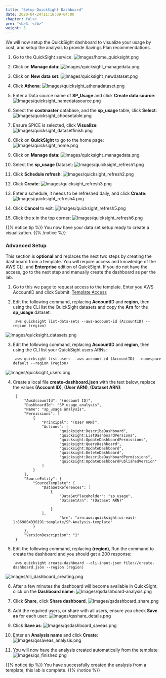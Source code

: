 ```yaml
---
title: "Setup QuickSight Dashboard"
date: 2020-04-24T11:16:09-04:00
chapter: false
pre: "<b>3. </b>"
weight: 3
---
```


We will now setup the QuickSight dashboard to visualize your usage by cost, and setup the analysis to provide Savings Plan recommendations.

1. Go to the QuickSight service:
![Images/home_quicksight.png](/Cost/200_Pricing_Model_Analysis/Images/home_quicksight.png)

2. Click on **Manage data**:
![Images/quicksight_managedata.png](/Cost/200_Pricing_Model_Analysis/Images/quicksight_managedata.png)

3. Click on **New data set**:
![Images/quicksight_newdataset.png](/Cost/200_Pricing_Model_Analysis/Images/quicksight_newdataset.png)

4. Click **Athena**:
![Images/quicksight_athenadataset.png](/Cost/200_Pricing_Model_Analysis/Images/quicksight_athenadataset.png)

5. Enter a Data source name of **SP_Usage** and click **Create data source**:
![Images/quicksight_namedatasource.png](/Cost/200_Pricing_Model_Analysis/Images/quicksight_namedatasource.png)

6. Select the **costmaster** database, and the **sp_usage** table, click **Select**:
![Images/quicksight_choosetable.png](/Cost/200_Pricing_Model_Analysis/Images/quicksight_choosetable.png)

7. Ensure SPICE is selected, click **Visualize**:
![Images/quicksight_datasetfinish.png](/Cost/200_Pricing_Model_Analysis/Images/quicksight_datasetfinish.png)

8. Click on **QuickSight** to go to the home page:
![Images/quicksight_home.png](/Cost/200_Pricing_Model_Analysis/Images/quicksight_home.png)

9. Click on **Manage data**:
![Images/quicksight_managedata.png](/Cost/200_Pricing_Model_Analysis/Images/quicksight_managedata.png)

10. Select the **sp_usage** Dataset:
![Images/quicksight_refresh1.png](/Cost/200_Pricing_Model_Analysis/Images/quicksight_refresh1.png)

11. Click **Schedule refresh**:
![Images/quicksight_refresh2.png](/Cost/200_Pricing_Model_Analysis/Images/quicksight_refresh2.png)

12. Click **Create**:
![Images/quicksight_refresh3.png](/Cost/200_Pricing_Model_Analysis/Images/quicksight_refresh3.png)

13. Enter a schedule, it needs to be refreshed daily, and click **Create**:
![Images/quicksight_refresh4.png](/Cost/200_Pricing_Model_Analysis/Images/quicksight_refresh4.png)

14. Click **Cancel** to exit:
![Images/quicksight_refresh5.png](/Cost/200_Pricing_Model_Analysis/Images/quicksight_refresh5.png)

15. Click the **x** in the top corner:
![Images/quicksight_refresh6.png](/Cost/200_Pricing_Model_Analysis/Images/quicksight_refresh6.png)

{{% notice tip %}}
You now have your data set setup ready to create a visualization.
{{% /notice %}}




### Advanced Setup
This section is **optional** and replaces the next two steps by creating the dashboard from a template. You will require access and knowledge of the AWS CLI, and **Enterprise** edition of QuickSight. If you do not have the access, go to the next step and manually create the dashboard as per the lab.

1. Go to this we page to request access to the template. Enter you AWS AccountID and click Submit: [Template Access](http://d3ozd1vexgt67t.cloudfront.net/)


2. Edit the following command, replacing **AccountID** and **region**, then using the CLI list the QuickSight datasets and copy the **Arn** for the **sp_usage** dataset:

        aws quicksight list-data-sets --aws-account-id (AccountID) --region (region)

![Images/quicksight_datasets.png](/Cost/200_Pricing_Model_Analysis/Images/quicksight_datasets.png)

3. Edit the following command, replacing **AccountID** and **region**, then using the CLI list your QuickSight users ARNs:

        aws quicksight list-users --aws-account-id (AccountID) --namespace default --region (region)

![Images/quicksight_users.png](/Cost/200_Pricing_Model_Analysis/Images/quicksight_users.png)

4. Create a local file **create-dashboard.json** with the text below, replace the values **(Account ID)**, **(User ARN)**, **(Dataset ARN)**:

        {
            "AwsAccountId": "(Account ID)",
            "DashboardId": "SP_usage_analysis",
            "Name": "sp_usage analysis",
            "Permissions": [
                {
                    "Principal": "(User ARN)",
                    "Actions": [
                            "quicksight:DescribeDashboard",
                            "quicksight:ListDashboardVersions",
                            "quicksight:UpdateDashboardPermissions",
                            "quicksight:QueryDashboard",
                            "quicksight:UpdateDashboard",
                            "quicksight:DeleteDashboard",
                            "quicksight:DescribeDashboardPermissions",
                            "quicksight:UpdateDashboardPublishedVersion"
                    ]
                }
            ],
            "SourceEntity": {
                "SourceTemplate": {
                    "DataSetReferences": [
                        {
                            "DataSetPlaceholder": "sp_usage",
                            "DataSetArn": "(Dataset ARN)"

                        }
                    ],
                            "Arn": "arn:aws:quicksight:us-east-1:869004330191:template/SP-Analysis-template"
                }
            },
            "VersionDescription": "1"
        }

5. Edit the following command, replacing **(region)**, Run the command to create the dashboard and you should get a 200 response:

        aws quicksight create-dashboard --cli-input-json file://create-dashboard.json --region (region)

![Images/cli_dashboard_creating.png](/Cost/200_Pricing_Model_Analysis/Images/cli_dashboard_creating.png)

6. After a few minutes the dashboard will become available in QuickSight, click on the **Dashboard name**:
![Images/qsdashboard-analysis.png](/Cost/200_Pricing_Model_Analysis/Images/qsdashboard-analysis.png)

7. Click **Share**, click **Share dashboard**, 
![Images/qsdashboard_share.png](/Cost/200_Pricing_Model_Analysis/Images/qsdashboard_share.png)

8. Add the required users, or share with all users, ensure you check **Save as** for each user:
![Images/qsshare_details.png](/Cost/200_Pricing_Model_Analysis/Images/qsshare_details.png)

9. Click **Save as**:
![Images/qsdashboard_saveas.png](/Cost/200_Pricing_Model_Analysis/Images/qsdashboard_saveas.png)

10. Enter an **Analysis name** and click **Create**:
![Images/qssaveas_analysis.png](/Cost/200_Pricing_Model_Analysis/Images/qssaveas_analysis.png)

11. You will now have the analysis created automatically from the template:
![Images/qs_finished.png](/Cost/200_Pricing_Model_Analysis/Images/qs_finished.png)

{{% notice tip %}}
You have successfully created the analysis from a template, this lab is complete.
{{% /notice %}}



